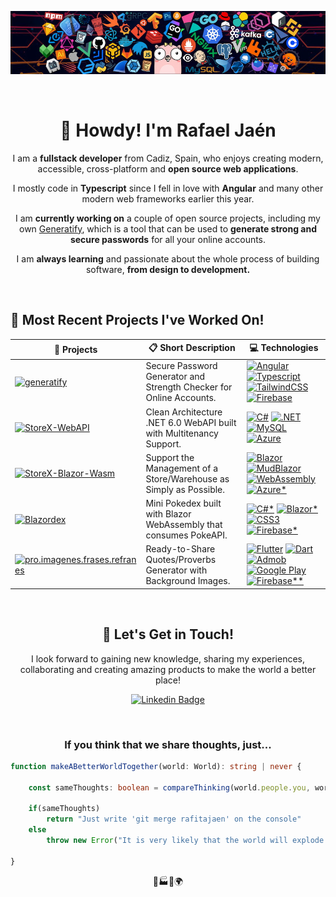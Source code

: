 ![GitHub Header](./assets/github-header.jpg)

<br />

<h1 align="center">🤠 Howdy! I'm Rafael Jaén</h1>


<p align="center">
I am a <strong>fullstack developer</strong> from Cadiz, Spain, who enjoys creating modern, accessible, cross-platform and <strong>open source web applications</strong>. 
</p>

<p align="center"> 
I mostly code in <strong>Typescript</strong> since I fell in love with <strong>Angular</strong> and many other modern web frameworks earlier this year.
</p>

<p align="center"> 
I am <strong>currently working on</strong> a couple of open source projects, including my own <a href="https://github.com/rafitajaen/generatify">Generatify</a>, which is a tool that can be used to <strong>generate strong and secure passwords</strong> for all your online accounts.
</p>

<p align="center"> 
I am <strong>always learning</strong> and passionate about the whole process of building software, <strong>from design to development.</strong>
</p>

<br>

## 🌱 Most Recent Projects I've Worked On! 



| 🚀 **Projects** | 📋 **Short Description** | 💻 **Technologies** |
| - | - | - |
| [![generatify](https://img.shields.io/static/v1?label=&message=generatify&color=000605&logo=github&logoColor=FFFFFF&labelColor=000605)](https://github.com/rafitajaen/generatify) | Secure Password Generator and Strength Checker for Online Accounts. | [![Angular](https://img.shields.io/static/v1?label=&message=Angular&color=DD0031&logo=Angular&logoColor=FFFFFF)](https://angular.io/) [![Typescript](https://img.shields.io/static/v1?label=&message=Typescript&color=3178C6&logo=Typescript&logoColor=FFFFFF)](https://www.typescriptlang.org/) [![TailwindCSS](https://img.shields.io/static/v1?label=&message=TailwindCSS&color=06B6D4&logo=TailwindCSS&logoColor=FFFFFF)](https://tailwindcss.com/) [![Firebase](https://img.shields.io/static/v1?label=&message=Firebase&color=FFCA28&logo=Firebase&logoColor=FFFFFF)](https://firebase.google.com/) |
| [![StoreX-WebAPI](https://img.shields.io/static/v1?label=&message=StoreX-WebAPI&color=000605&logo=github&logoColor=FFFFFF&labelColor=000605)](https://github.com/rafitajaen/StoreX-WebAPI) | Clean Architecture .NET 6.0 WebAPI built with Multitenancy Support. | [![C#](https://img.shields.io/static/v1?label=&message=C%23&color=239120&logo=CSharp&logoColor=FFFFFF)](https://docs.microsoft.com/en-us/dotnet/csharp/) [![.NET](https://img.shields.io/static/v1?label=&message=.NET&color=512BD4&logo=.NET&logoColor=FFFFFF)](https://dotnet.microsoft.com/en-us/) [![MySQL](https://img.shields.io/static/v1?label=&message=MySQL&color=4479A1&logo=MySQL&logoColor=FFFFFF)](https://www.mysql.com/) [![Azure](https://img.shields.io/static/v1?label=&message=Azure&color=0078D4&logo=MicrosoftAzure&logoColor=FFFFFF)](https://azure.microsoft.com/es-es/) |
| [![StoreX-Blazor-Wasm](https://img.shields.io/static/v1?label=&message=StoreX-Blazor-Wasm&color=000605&logo=github&logoColor=FFFFFF&labelColor=000605)](https://github.com/rafitajaen/StoreX-Blazor-Wasm) | Support the Management of a Store/Warehouse as Simply as Possible. | [![Blazor](https://img.shields.io/static/v1?label=&message=Blazor&color=512BD4&logo=Blazor&logoColor=FFFFFF)](https://dotnet.microsoft.com/en-us/apps/aspnet/web-apps/blazor) [![MudBlazor](https://img.shields.io/static/v1?label=&message=MudBlazor&color=007FFF&logo=MUI&logoColor=FFFFFF)](https://mudblazor.com/) [![WebAssembly](https://img.shields.io/static/v1?label=&message=WebAssembly&color=654FF0&logo=WebAssembly&logoColor=FFFFFF)](https://webassembly.org/) [![Azure*](https://img.shields.io/static/v1?label=&message=Azure&color=0078D4&logo=MicrosoftAzure&logoColor=FFFFFF)](https://azure.microsoft.com/es-es/) |
| [![Blazordex](https://img.shields.io/static/v1?label=&message=BlazorDex&color=000605&logo=github&logoColor=FFFFFF&labelColor=000605)](https://github.com/rafitajaen/Blazordex) | Mini Pokedex built with Blazor WebAssembly that consumes PokeAPI. | [![C#*](https://img.shields.io/static/v1?label=&message=C%23&color=239120&logo=CSharp&logoColor=FFFFFF)](https://docs.microsoft.com/en-us/dotnet/csharp/) [![Blazor*](https://img.shields.io/static/v1?label=&message=Blazor&color=512BD4&logo=Blazor&logoColor=FFFFFF)](https://dotnet.microsoft.com/en-us/apps/aspnet/web-apps/blazor) [![CSS3](https://img.shields.io/static/v1?label=&message=CSS3&color=1572B6&logo=CSS3&logoColor=FFFFFF)](https://developer.mozilla.org/en-US/docs/Web/CSS) [![Firebase*](https://img.shields.io/static/v1?label=&message=Firebase&color=FFCA28&logo=Firebase&logoColor=FFFFFF)](https://firebase.google.com/) |
| [![pro.imagenes.frases.refranes](https://img.shields.io/static/v1?label=&message=pro.imagenes.frases.refranes&color=000605&logo=github&logoColor=FFFFFF&labelColor=000605)](https://github.com/rafitajaen/pro.imagenes.frases.refranes) | Ready-to-Share Quotes/Proverbs Generator with Background Images.  | [![Flutter](https://img.shields.io/static/v1?label=&message=Flutter&color=02569B&logo=Flutter&logoColor=FFFFFF)](https://flutter.dev/) [![Dart](https://img.shields.io/static/v1?label=&message=Dart&color=0175C2&logo=Dart&logoColor=FFFFFF)](https://dart.dev/) [![Admob](https://img.shields.io/static/v1?label=&message=Admob&color=EA4335&logo=GoogleAdmob&logoColor=FFFFFF)](https://admob.google.com/home/) [![Google Play](https://img.shields.io/static/v1?label=&message=Google%20Play&color=414141&logo=GooglePlay&logoColor=FFFFFF)](https://play.google.com/) [![Firebase**](https://img.shields.io/static/v1?label=&message=Firebase&color=FFCA28&logo=Firebase&logoColor=FFFFFF)](https://firebase.google.com/) |


<br>

<h2 align="center">
🧐 Let's Get in Touch!
</h2>

<p align="center"> 
I look forward to gaining new knowledge, sharing my experiences, collaborating and creating amazing products to make the world a better place!
</p>

<div align="center">

  [![Linkedin Badge](https://img.shields.io/badge/-rafitajaen-blue?style=flat-square&logo=Linkedin&logoColor=white&link=https://www.linkedin.com/in/rafitajaen/)](https://www.linkedin.com/in/rafitajaen/)

</div>

<br>

<h3 align="center"> 
If you think that we share thoughts, just...
</h3>

```typescript
function makeABetterWorldTogether(world: World): string | never {
    
    const sameThoughts: boolean = compareThinking(world.people.you, world.people.me)

    if(sameThoughts)
        return "Just write 'git merge rafitajaen' on the console"
    else
        throw new Error("It is very likely that the world will explode...")

}
```

<p align="center"> 
🧠🏭🤝🌍
</p>